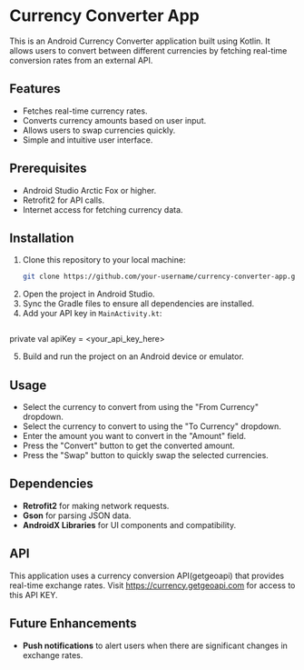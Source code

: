 # Currency Converter App

This is an Android Currency Converter application built using Kotlin. It allows users to convert between different currencies by fetching real-time conversion rates from an external API.

## Features

- Fetches real-time currency rates.
- Converts currency amounts based on user input.
- Allows users to swap currencies quickly.
- Simple and intuitive user interface.

## Prerequisites

- Android Studio Arctic Fox or higher.
- Retrofit2 for API calls.
- Internet access for fetching currency data.

## Installation

1. Clone this repository to your local machine:
   ```bash
   git clone https://github.com/your-username/currency-converter-app.git

2. Open the project in Android Studio.
3. Sync the Gradle files to ensure all dependencies are installed.
4. Add your API key in `MainActivity.kt`:
    ```kotlin
private val apiKey = <your_api_key_here>

5. Build and run the project on an Android device or emulator.

## Usage

- Select the currency to convert from using the "From Currency" dropdown.
- Select the currency to convert to using the "To Currency" dropdown.
- Enter the amount you want to convert in the "Amount" field.
- Press the "Convert" button to get the converted amount.
- Press the "Swap" button to quickly swap the selected currencies.

## Dependencies

- **Retrofit2** for making network requests.
- **Gson** for parsing JSON data.
- **AndroidX Libraries** for UI components and compatibility.

## API

This application uses a currency conversion API(getgeoapi) that provides real-time exchange rates. Visit https://currency.getgeoapi.com for access to this API KEY.

## Future Enhancements

- **Push notifications** to alert users when there are significant changes in exchange rates.

